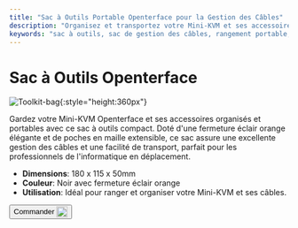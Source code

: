 ```yaml
---
title: "Sac à Outils Portable Openterface pour la Gestion des Câbles"
description: "Organisez et transportez votre Mini-KVM et ses accessoires facilement avec notre sac à outils portable, offrant une excellente gestion des câbles."
keywords: "sac à outils, sac de gestion des câbles, rangement portable, sac Openterface"
---
```


# Sac à Outils Openterface

![Toolkit-bag](https://assets.openterface.com/images/product/part/OP-06-BAG-TOOLKIT.jpg){:style="height:360px"}

Gardez votre Mini-KVM Openterface et ses accessoires organisés et portables avec ce sac à outils compact. Doté d'une fermeture éclair orange élégante et de poches en maille extensible, ce sac assure une excellente gestion des câbles et une facilité de transport, parfait pour les professionnels de l'informatique en déplacement.

- **Dimensions**: 180 x 115 x 50mm
- **Couleur**: Noir avec fermeture éclair orange
- **Utilisation**: Idéal pour ranger et organiser votre Mini-KVM et ses câbles.

<button class="md-button" onclick="window.location.href='https://shop.techxartisan.com/products/openterface-toolkit-bag'"> Commander <img src="/images/trademark/txa.svg" alt="TxA Shop" style="vertical-align: middle; height: 20px;"></button>
